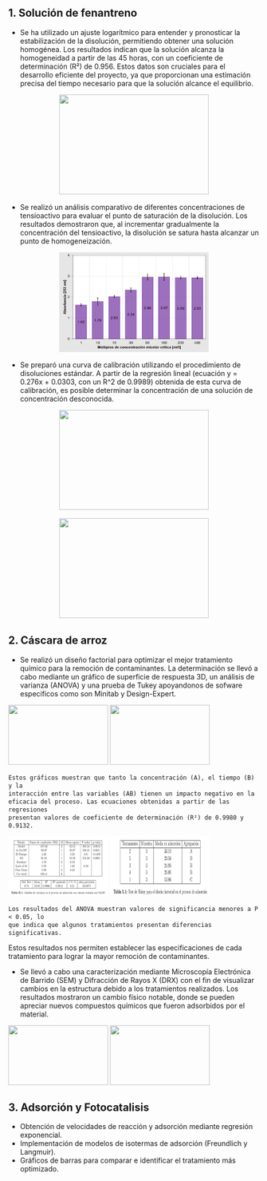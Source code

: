 ## 1. Solución de fenantreno

- Se ha utilizado un ajuste logarítmico para entender y pronosticar la estabilización de la disolución, permitiendo obtener una solución homogénea. Los resultados indican que la solución alcanza la homogeneidad a partir de las 45 horas, con un coeficiente de determinación (R²) de 0.956. Estos datos son cruciales para el desarrollo eficiente del proyecto, ya que proporcionan una estimación precisa del tiempo necesario para que la solución alcance el equilibrio.

<p align="center">
  <img src="../images/Tiempo de disolución.png" width="300" height="200px"/>
</p>

- Se realizó un análisis comparativo de diferentes concentraciones de tensioactivo para evaluar el punto de saturación de la disolución. Los resultados demostraron que, al incrementar gradualmente la concentración del tensioactivo, la disolución se satura hasta alcanzar un punto de homogeneización.

<p align="center">
  <img src="../images/Diferentes concentraciones de CMC.png" width="300" height="200px"/>
</p>

- Se preparó una curva de calibración utilizando el procedimiento de disoluciones estándar. A partir de la regresión lineal (ecuación y = 0.276x + 0.0303, con un R^2 de 0.9989) obtenida de esta curva de calibración, es posible determinar la concentración de una solución de concentración desconocida.

<p align="center">
  <img src="../images\curva de calibración1.png" width="300" height="200px"/>
</p>

<p align="center">
  <img src="../images\Regresión lineal de la curva de calibración.png" width="300" height="200px"/>
</p>

## 2. Cáscara de arroz
- Se realizó un diseño factorial para optimizar el mejor tratamiento químico para la remoción de contaminantes. La determinación se llevó a cabo mediante un gráfico de superficie de respuesta 3D, un análisis de varianza (ANOVA) y una prueba de Tukey apoyandonos de sofware especificos como son Minitab y Design-Expert.

<img src="../images\Superficie de respuesta 3D adsorción.png" width="200" height="120px"/>
 <img src="../images\Superficie de respuesta 3D fotocatálisis.png" width="200" height="120px"/>

    Estos gráficos muestran que tanto la concentración (A), el tiempo (B) y la
    interacción entre las variables (AB) tienen un impacto negativo en la
    eficacia del proceso. Las ecuaciones obtenidas a partir de las regresiones
    presentan valores de coeficiente de determinación (R²) de 0.9980 y 0.9132.

<img src="../images\ANOVA.png" width="200" height="120px"/>
 <img src="../images\TUKEY.png" width="200" height="120px"/>

    Los resultados del ANOVA muestran valores de significancia menores a P < 0.05, lo
    que indica que algunos tratamientos presentan diferencias significativas.

Estos resultados nos permiten establecer las especificaciones de cada tratamiento para lograr la mayor remoción de contaminantes.

- Se llevó a cabo una caracterización mediante Microscopía Electrónica de Barrido (SEM) y Difracción de Rayos X (DRX) con el fin de visualizar cambios en la estructura debido a los tratamientos realizados. Los resultados mostraron un cambio físico notable, donde se pueden apreciar nuevos compuestos químicos que fueron adsorbidos por el material.

<img src="../images\SEM Cáscara cruda.jpg" width="200" height="120px"/>
 <img src="../images\SEM Cáscara tratada.jpg" width="200" height="120px"/>

## 3. Adsorción y Fotocatalisis
- Obtención de velocidades de reacción y adsorción mediante regresión exponencial.
- Implementación de modelos de isotermas de adsorción (Freundlich y Langmuir). 
- Gráficos de barras para comparar e identificar el tratamiento más optimizado.